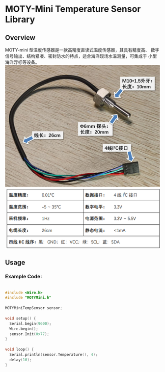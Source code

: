 <!--
 Copyright (C) 2024 wwhai

 This program is free software: you can redistribute it and/or modify
 it under the terms of the GNU Affero General Public License as
 published by the Free Software Foundation, either version 3 of the
 License, or (at your option) any later version.

 This program is distributed in the hope that it will be useful,
 but WITHOUT ANY WARRANTY; without even the implied warranty of
 MERCHANTABILITY or FITNESS FOR A PARTICULAR PURPOSE.  See the
 GNU Affero General Public License for more details.

 You should have received a copy of the GNU Affero General Public License
 along with this program.  If not, see <https://www.gnu.org/licenses/>.
-->

# MOTY-Mini Temperature Sensor Library

## Overview
MOTY-mini 型温度传感器是一款高精度直读式温度传感器，其具有精度高、
数字信号输出、结构紧凑、密封防水的特点，适合海洋现场水温测量，可集成于
小型海洋浮标等设备。
![1732008515360](image/readme/1732008515360.png)
![1732008545675](image/readme/1732008545675.png)
## Usage
### Example Code:

```cpp

#include <Wire.h>
#include "MOTYMini.h"

MOTYMiniTempSensor sensor;

void setup() {
  Serial.begin(9600);
  Wire.begin();
  sensor.Init(0x77);
}

void loop() {
  Serial.println(sensor.Temperature(), 4);
  delay(10);
}

```
